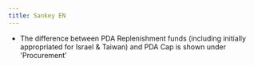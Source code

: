 ```yaml
---
title: Sankey EN
---
```

- The difference between PDA Replenishment funds (including initially appropriated for Israel & Taiwan) and PDA Cap is shown under 'Procurement'